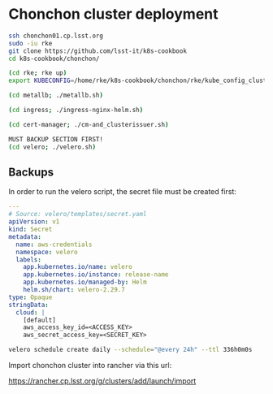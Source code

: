 # Chonchon cluster deployment

```bash
ssh chonchon01.cp.lsst.org
sudo -iu rke
git clone https://github.com/lsst-it/k8s-cookbook
cd k8s-cookbook/chonchon/

(cd rke; rke up)
export KUBECONFIG=/home/rke/k8s-cookbook/chonchon/rke/kube_config_cluster.yml

(cd metallb; ./metallb.sh)

(cd ingress; ./ingress-nginx-helm.sh)

(cd cert-manager; ./cm-and_clusterissuer.sh)

MUST BACKUP SECTION FIRST!
(cd velero; ./velero.sh)

```

## Backups

In order to run the velero script, the secret file must be created first:

```yaml
---
# Source: velero/templates/secret.yaml
apiVersion: v1
kind: Secret
metadata:
  name: aws-credentials
  namespace: velero
  labels:
    app.kubernetes.io/name: velero
    app.kubernetes.io/instance: release-name
    app.kubernetes.io/managed-by: Helm
    helm.sh/chart: velero-2.29.7
type: Opaque
stringData:
  cloud: |
    [default]
    aws_access_key_id=<ACCESS_KEY>
    aws_secret_access_key=<SECRET_KEY>
```

```bash
velero schedule create daily --schedule="@every 24h" --ttl 336h0m0s
```

Import chonchon cluster into rancher via this url:

https://rancher.cp.lsst.org/g/clusters/add/launch/import
